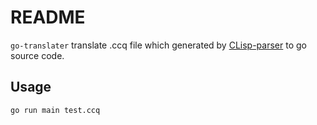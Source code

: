 # README #

`go-translater` translate .ccq file which generated by [CLisp-parser](https://github.com/ccqpein/CLisp-parser) to go source code.

## Usage ##

`go run main test.ccq`
